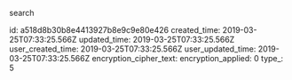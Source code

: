 search

id: a518d8b30b8e4413927b8e9c9e80e426
created_time: 2019-03-25T07:33:25.566Z
updated_time: 2019-03-25T07:33:25.566Z
user_created_time: 2019-03-25T07:33:25.566Z
user_updated_time: 2019-03-25T07:33:25.566Z
encryption_cipher_text: 
encryption_applied: 0
type_: 5